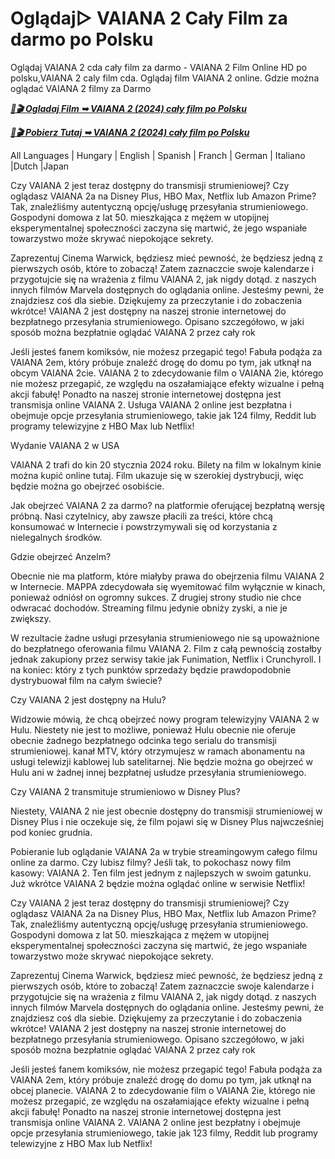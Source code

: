 # Oglądaj▷ VAIANA 2 Cały Film za darmo po Polsku

Oglądaj VAIANA 2 cda cały film za darmo - VAIANA 2 Film Online HD po polsku,VAIANA 2 caly film cda. Oglądaj film VAIANA 2 online. Gdzie można oglądać VAIANA 2 filmy za Darmo

<p><b><I><a href="https://r-movies.com/pl/movie/1241982/vaiana-2-gitcodepl">📀🎬 Ogladaj Film ➥ VAIANA 2 (2024) cały film po Polsku</a></I></b></p>

<p><b><I><a href="https://r-movies.com/pl/movie/1241982/vaiana-2-gitcodepl">📀🎬 Pobierz Tutaj ➥ VAIANA 2 (2024) cały film po Polsku</a></I></b></p>

All Languages | Hungary | English | Spanish | Franch | German | Italiano |Dutch |Japan

Czy VAIANA 2 jest teraz dostępny do transmisji strumieniowej? Czy oglądasz VAIANA 2a na Disney Plus, HBO Max, Netflix lub Amazon Prime? Tak, znaleźliśmy autentyczną opcję/usługę przesyłania strumieniowego. Gospodyni domowa z lat 50. mieszkająca z mężem w utopijnej eksperymentalnej społeczności zaczyna się martwić, że jego wspaniałe towarzystwo może skrywać niepokojące sekrety.

Zaprezentuj Cinema Warwick, będziesz mieć pewność, że będziesz jedną z pierwszych osób, które to zobaczą! Zatem zaznaczcie swoje kalendarze i przygotujcie się na wrażenia z filmu VAIANA 2, jak nigdy dotąd. z naszych innych filmów Marvela dostępnych do oglądania online. Jesteśmy pewni, że znajdziesz coś dla siebie. Dziękujemy za przeczytanie i do zobaczenia wkrótce! VAIANA 2 jest dostępny na naszej stronie internetowej do bezpłatnego przesyłania strumieniowego. Opisano szczegółowo, w jaki sposób można bezpłatnie oglądać VAIANA 2 przez cały rok

Jeśli jesteś fanem komiksów, nie możesz przegapić tego! Fabuła podąża za VAIANA 2em, który próbuje znaleźć drogę do domu po tym, jak utknął na obcym VAIANA 2cie. VAIANA 2 to zdecydowanie film o VAIANA 2ie, którego nie możesz przegapić, ze względu na oszałamiające efekty wizualne i pełną akcji fabułę! Ponadto na naszej stronie internetowej dostępna jest transmisja online VAIANA 2. Usługa VAIANA 2 online jest bezpłatna i obejmuje opcje przesyłania strumieniowego, takie jak 124 filmy, Reddit lub programy telewizyjne z HBO Max lub Netflix!

Wydanie VAIANA 2 w USA

VAIANA 2 trafi do kin 20 stycznia 2024 roku. Bilety na film w lokalnym kinie można kupić online tutaj. Film ukazuje się w szerokiej dystrybucji, więc będzie można go obejrzeć osobiście.

Jak obejrzeć VAIANA 2 za darmo? na platformie oferującej bezpłatną wersję próbną. Nasi czytelnicy, aby zawsze płacili za treści, które chcą konsumować w Internecie i powstrzymywali się od korzystania z nielegalnych środków.

Gdzie obejrzeć Anzelm?

Obecnie nie ma platform, które miałyby prawa do obejrzenia filmu VAIANA 2 w Internecie. MAPPA zdecydowała się wyemitować film wyłącznie w kinach, ponieważ odniósł on ogromny sukces. Z drugiej strony studio nie chce odwracać dochodów. Streaming filmu jedynie obniży zyski, a nie je zwiększy.

W rezultacie żadne usługi przesyłania strumieniowego nie są upoważnione do bezpłatnego oferowania filmu VAIANA 2. Film z całą pewnością zostałby jednak zakupiony przez serwisy takie jak Funimation, Netflix i Crunchyroll. I na koniec: który z tych punktów sprzedaży będzie prawdopodobnie dystrybuował film na całym świecie?

Czy VAIANA 2 jest dostępny na Hulu?

Widzowie mówią, że chcą obejrzeć nowy program telewizyjny VAIANA 2 w Hulu. Niestety nie jest to możliwe, ponieważ Hulu obecnie nie oferuje obecnie żadnego bezpłatnego odcinka tego serialu do transmisji strumieniowej. kanał MTV, który otrzymujesz w ramach abonamentu na usługi telewizji kablowej lub satelitarnej. Nie będzie można go obejrzeć w Hulu ani w żadnej innej bezpłatnej usłudze przesyłania strumieniowego.

Czy VAIANA 2 transmituje strumieniowo w Disney Plus?

Niestety, VAIANA 2 nie jest obecnie dostępny do transmisji strumieniowej w Disney Plus i nie oczekuje się, że film pojawi się w Disney Plus najwcześniej pod koniec grudnia.

Pobieranie lub oglądanie VAIANA 2a w trybie streamingowym całego filmu online za darmo. Czy lubisz filmy? Jeśli tak, to pokochasz nowy film kasowy: VAIANA 2. Ten film jest jednym z najlepszych w swoim gatunku. Już wkrótce VAIANA 2 będzie można oglądać online w serwisie Netflix!

Czy VAIANA 2 jest teraz dostępny do transmisji strumieniowej? Czy oglądasz VAIANA 2a na Disney Plus, HBO Max, Netflix lub Amazon Prime? Tak, znaleźliśmy autentyczną opcję/usługę przesyłania strumieniowego. Gospodyni domowa z lat 50. mieszkająca z mężem w utopijnej eksperymentalnej społeczności zaczyna się martwić, że jego wspaniałe towarzystwo może skrywać niepokojące sekrety.

Zaprezentuj Cinema Warwick, będziesz mieć pewność, że będziesz jedną z pierwszych osób, które to zobaczą! Zatem zaznaczcie swoje kalendarze i przygotujcie się na wrażenia z filmu VAIANA 2, jak nigdy dotąd. z naszych innych filmów Marvela dostępnych do oglądania online. Jesteśmy pewni, że znajdziesz coś dla siebie. Dziękujemy za przeczytanie i do zobaczenia wkrótce! VAIANA 2 jest dostępny na naszej stronie internetowej do bezpłatnego przesyłania strumieniowego. Opisano szczegółowo, w jaki sposób można bezpłatnie oglądać VAIANA 2 przez cały rok

Jeśli jesteś fanem komiksów, nie możesz przegapić tego! Fabuła podąża za VAIANA 2em, który próbuje znaleźć drogę do domu po tym, jak utknął na obcej planecie. VAIANA 2 to zdecydowanie film o VAIANA 2ie, którego nie możesz przegapić, ze względu na oszałamiające efekty wizualne i pełną akcji fabułę! Ponadto na naszej stronie internetowej dostępna jest transmisja online VAIANA 2. VAIANA 2 online jest bezpłatny i obejmuje opcje przesyłania strumieniowego, takie jak 123 filmy, Reddit lub programy telewizyjne z HBO Max lub Netflix!
